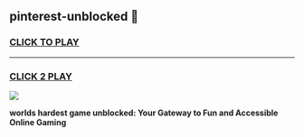 
## pinterest-unblocked 👋
<h3>
<a href="https://premium.freeplayer.one?title=pinterest-unblocked&ref=14F">CLICK TO PLAY</a></h3>
<hr>

<h3>
<a href="https://premium.freeplayer.one?title=pinterest-unblocked&ref=14F">CLICK 2 PLAY</a>
  
</h3>

<a href="https://premium.freeplayer.one?title=pinterest-unblocked&ref=12F/"><img src="https://clearcache.store/games.png"></a>


**worlds hardest game unblocked: Your Gateway to Fun and Accessible Online Gaming**
